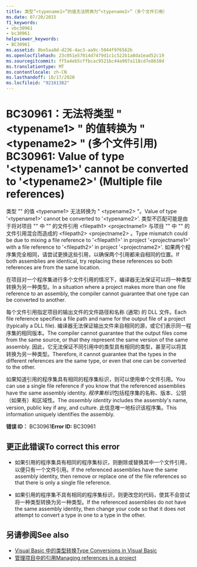 ```yaml
---
title: 类型“<typename1>”的值无法转换为“<typename2>”（多个文件引用）
ms.date: 07/20/2015
f1_keywords:
- vbc30961
- bc30961
helpviewer_keywords:
- BC30961
ms.assetid: 8be5aa0d-d236-4ac3-aa9c-5044f9f6562b
ms.openlocfilehash: 23c051e57014d7479d1c1c522b1a8da1ead52c19
ms.sourcegitcommit: ff5a4eb5cffbcac9521bc44a907a118cd7e8638d
ms.translationtype: MT
ms.contentlocale: zh-CN
ms.lasthandoff: 10/17/2020
ms.locfileid: "92161382"
---
```

# <a name="bc30961-value-of-type-typename1-cannot-be-converted-to-typename2-multiple-file-references"></a><span data-ttu-id="49d68-102">BC30961：无法将类型 " \<typename1> " 的值转换为 " \<typename2> " (多个文件引用) </span><span class="sxs-lookup"><span data-stu-id="49d68-102">BC30961: Value of type '\<typename1>' cannot be converted to '\<typename2>' (Multiple file references)</span></span>

<span data-ttu-id="49d68-103">类型 "" 的值 \<typename1> 无法转换为 " \<typename2> "。</span><span class="sxs-lookup"><span data-stu-id="49d68-103">Value of type '\<typename1>' cannot be converted to '\<typename2>'.</span></span> <span data-ttu-id="49d68-104">类型不匹配可能是由于将对项目 "" 中 "" 的文件引用 \<filepath1> \<projectname1> 与项目 "" 中 "" 的文件引用混合而造成的 \<filepath2> \<projectname2> 。</span><span class="sxs-lookup"><span data-stu-id="49d68-104">Type mismatch could be due to mixing a file reference to '\<filepath1>' in project '\<projectname1>' with a file reference to '\<filepath2>' in project '\<projectname2>'.</span></span> <span data-ttu-id="49d68-105">如果两个程序集完全相同，请尝试更换这些引用，以确保两个引用都来自相同的位置。</span><span class="sxs-lookup"><span data-stu-id="49d68-105">If both assemblies are identical, try replacing these references so both references are from the same location.</span></span>

 <span data-ttu-id="49d68-106">在项目对一个程序集进行多个文件引用的情况下，编译器无法保证可以将一种类型转换为另一种类型。</span><span class="sxs-lookup"><span data-stu-id="49d68-106">In a situation where a project makes more than one file reference to an assembly, the compiler cannot guarantee that one type can be converted to another.</span></span>

 <span data-ttu-id="49d68-107">每个文件引用指定项目的输出文件的文件路径和名称 (通常) 的 DLL 文件。</span><span class="sxs-lookup"><span data-stu-id="49d68-107">Each file reference specifies a file path and name for the output file of a project (typically a DLL file).</span></span> <span data-ttu-id="49d68-108">编译器无法保证输出文件来自相同的源，或它们表示同一程序集的相同版本。</span><span class="sxs-lookup"><span data-stu-id="49d68-108">The compiler cannot guarantee that the output files come from the same source, or that they represent the same version of the same assembly.</span></span> <span data-ttu-id="49d68-109">因此，它无法保证不同引用中的类型具有相同的类型，甚至可以将其转换为另一种类型。</span><span class="sxs-lookup"><span data-stu-id="49d68-109">Therefore, it cannot guarantee that the types in the different references are the same type, or even that one can be converted to the other.</span></span>

 <span data-ttu-id="49d68-110">如果知道引用的程序集具有相同的程序集标识，则可以使用单个文件引用。</span><span class="sxs-lookup"><span data-stu-id="49d68-110">You can use a single file reference if you know that the referenced assemblies have the same assembly identity.</span></span> <span data-ttu-id="49d68-111">*程序集标识*包括程序集的名称、版本、公钥（如果有）和区域性。</span><span class="sxs-lookup"><span data-stu-id="49d68-111">The *assembly identity* includes the assembly's name, version, public key if any, and culture.</span></span> <span data-ttu-id="49d68-112">此信息唯一地标识该程序集。</span><span class="sxs-lookup"><span data-stu-id="49d68-112">This information uniquely identifies the assembly.</span></span>

 <span data-ttu-id="49d68-113">**错误 ID：** BC30961</span><span class="sxs-lookup"><span data-stu-id="49d68-113">**Error ID:** BC30961</span></span>

## <a name="to-correct-this-error"></a><span data-ttu-id="49d68-114">更正此错误</span><span class="sxs-lookup"><span data-stu-id="49d68-114">To correct this error</span></span>

- <span data-ttu-id="49d68-115">如果引用的程序集具有相同的程序集标识，则删除或替换其中一个文件引用，以便只有一个文件引用。</span><span class="sxs-lookup"><span data-stu-id="49d68-115">If the referenced assemblies have the same assembly identity, then remove or replace one of the file references so that there is only a single file reference.</span></span>

- <span data-ttu-id="49d68-116">如果引用的程序集不具有相同的程序集标识，则更改您的代码，使其不会尝试将一种类型转换为另一种类型。</span><span class="sxs-lookup"><span data-stu-id="49d68-116">If the referenced assemblies do not have the same assembly identity, then change your code so that it does not attempt to convert a type in one to a type in the other.</span></span>

## <a name="see-also"></a><span data-ttu-id="49d68-117">另请参阅</span><span class="sxs-lookup"><span data-stu-id="49d68-117">See also</span></span>

- [<span data-ttu-id="49d68-118">Visual Basic 中的类型转换</span><span class="sxs-lookup"><span data-stu-id="49d68-118">Type Conversions in Visual Basic</span></span>](../../programming-guide/language-features/data-types/type-conversions.md)
- [<span data-ttu-id="49d68-119">管理项目中的引用</span><span class="sxs-lookup"><span data-stu-id="49d68-119">Managing references in a project</span></span>](/visualstudio/ide/managing-references-in-a-project)
